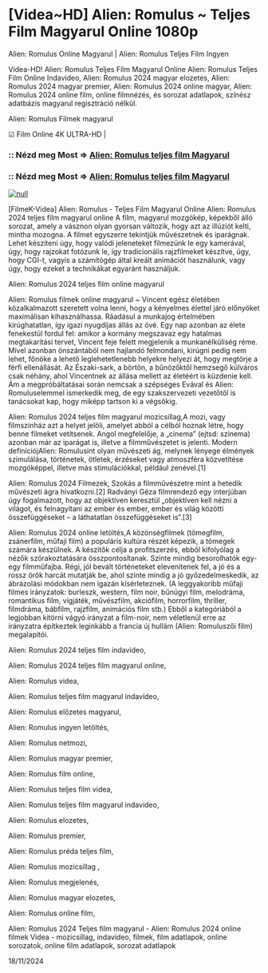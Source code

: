 # [Videa~HD] Alien: Romulus ~ Teljes Film Magyarul Online 1080p

Alien: Romulus Online Magyarul | Alien: Romulus Teljes Film Ingyen

Videa-HD! Alien: Romulus Teljes Film Magyarul Online Alien: Romulus Teljes Film Online Indavideo, Alien: Romulus 2024 magyar elozetes, Alien: Romulus 2024 magyar premier, Alien: Romulus 2024 online magyar, Alien: Romulus 2024 online film, online filmnézés, és sorozat adatlapok, színész adatbázis magyarul regisztráció nélkül.

Alien: Romulus Filmek magyarul

☑ Film Online 4K ULTRA-HD |

### :: Nézd meg Most => [Alien: Romulus teljes film Magyarul](https://t.co/UiPibffyvn)

### :: Nézd meg Most => [Alien: Romulus teljes film Magyarul](https://t.co/UiPibffyvn)

[![null](https://static.wixstatic.com/media/855a25_043b5abeb4ae4d35ac003198e7fe56ed~mv2.gif)](https://t.co/UiPibffyvn)

[FilmeK-Videa] Alien: Romulus - Teljes Film Magyarul Online Alien: Romulus 2024 teljes film magyarul online A film, magyarul mozgókép, képekből álló sorozat, amely a vásznon olyan gyorsan változik, hogy azt az illúziót kelti, mintha mozogna. A filmet egyszerre tekintjük művészetnek és iparágnak. Lehet készíteni úgy, hogy valódi jeleneteket filmezünk le egy kamerával, úgy, hogy rajzokat fotózunk le, így tradicionális rajzfilmeket készítve, úgy, hogy CGI-t, vagyis a számítógép által kreált animációt használunk, vagy úgy, hogy ezeket a technikákat egyaránt használjuk.

Alien: Romulus 2024 teljes film online magyarul

Alien: Romulus filmek online magyarul ~ Vincent egész életében közalkalmazott szeretett volna lenni, hogy a kényelmes élettel járó előnyöket maximálisan kihasználhassa. Ráadásul a munkajog értelmében kirúghatatlan, így igazi nyugdíjas állás az övé. Egy nap azonban az élete fenekestül fordul fel: amikor a kormány megszavaz egy hatalmas megtakarítási tervet, Vincent feje felett megjelenik a munkanélküliség réme. Mivel azonban önszántából nem hajlandó felmondani, kirúgni pedig nem lehet, főnöke a lehető leglehetetlenebb helyekre helyezi át, hogy megtörje a férfi ellenállását. Az Északi-sark, a börtön, a bűnözőktől hemzsegő külváros csak néhány, ahol Vincentnek az állása mellett az életéért is küzdenie kell. Ám a megpróbáltatásai során nemcsak a szépséges Evával és Alien: Romuluselemmel ismerkedik meg, de egy szakszervezeti vezetőtől is tanácsokat kap, hogy miképp tartson ki a végsőkig.

Alien: Romulus 2024 teljes film magyarul mozicsillag,A mozi, vagy filmszínház azt a helyet jelöli, amelyet abból a célból hoznak létre, hogy benne filmeket vetítsenek. Angol megfelelője, a „cinema” (ejtsd: szinema) azonban már az iparágat is, illetve a filmművészetet is jelenti. Modern definíciójAlien: Romulusint olyan művészeti ág, melynek lényege élmények szimulálása, történetek, ötletek, érzéseket vagy atmoszféra közvetítése mozgóképpel, illetve más stimulációkkal, például zenével.[1]

Alien: Romulus 2024 Filmezek, Szokás a filmművészetre mint a hetedik művészeti ágra hivatkozni.[2] Radványi Géza filmrendező egy interjúban úgy fogalmazott, hogy az objektíven keresztül „objektíven kell nézni a világot, és felnagyítani az ember és ember, ember és világ közötti összefüggéseket – a láthatatlan összefüggéseket is”.[3]

Alien: Romulus 2024 online letöltés,A közönségfilmek (tömegfilm, zsánerfilm, műfaji film) a populáris kultúra részét képezik, a tömegek számára készülnek. A készítők célja a profitszerzés, ebből kifolyólag a nézők szórakoztatására összpontosítanak. Szinte mindig besorolhatók egy-egy filmműfajba. Régi, jól bevált történeteket elevenítenek fel, a jó és a rossz örök harcát mutatják be, ahol szinte mindig a jó győzedelmeskedik, az ábrázolási módokban nem igazán kísérleteznek. (A leggyakoribb műfaji filmes irányzatok: burleszk, western, film noir, bűnügyi film, melodráma, romantikus film, vígjáték, művészfilm, akciófilm, horrorfilm, thriller, filmdráma, bábfilm, rajzfilm, animációs film stb.) Ebből a kategóriából a legjobban kitörni vágyó irányzat a film-noir, nem véletlenül erre az irányzatra építkeztek leginkább a francia új hullám (Alien: Romuluszői film) megalapítói.

Alien: Romulus 2024 teljes film indavideo,

Alien: Romulus 2024 teljes film magyarul online,

Alien: Romulus videa,

Alien: Romulus teljes film magyarul indavideo,

Alien: Romulus előzetes magyarul,

Alien: Romulus ingyen letöltés,

Alien: Romulus netmozi,

Alien: Romulus magyar premier,

Alien: Romulus film online,

Alien: Romulus teljes film videa,

Alien: Romulus teljes film magyarul indavideo,

Alien: Romulus elozetes,

Alien: Romulus premier,

Alien: Romulus préda teljes film,

Alien: Romulus mozicsillag ,

Alien: Romulus megjelenés,

Alien: Romulus magyar elozetes,

Alien: Romulus online film,

Alien: Romulus 2024 Teljes film magyarul - Alien: Romulus 2024 online filmek Videa - mozicsillag, indavideo, filmek, film adatlapok, online sorozatok, online film adatlapok, sorozat adatlapok

18/11/2024
